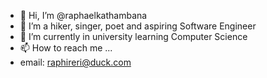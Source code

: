 - 👋 Hi, I’m @raphaelkathambana
- 👀 I’m a hiker, singer, poet and aspiring Software Engineer
- 🌱 I’m currently in university learning Computer Science
- 📫 How to reach me ...
- email: raphireri@duck.com

<!---
raphaelkathambana/raphaelkathambana is a ✨ special ✨ repository because its `README.md` (this file) appears on your GitHub profile.
You can click the Preview link to take a look at your changes.
--->
